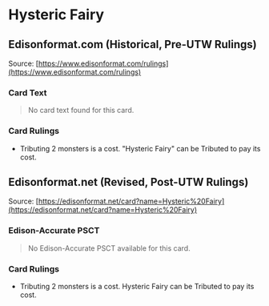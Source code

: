 # Hysteric Fairy

## Edisonformat.com (Historical, Pre-UTW Rulings)

Source: [https://www.edisonformat.com/rulings](https://www.edisonformat.com/rulings)

### Card Text

> No card text found for this card.

### Card Rulings

*   Tributing 2 monsters is a cost. "Hysteric Fairy" can be Tributed to pay its cost.

## Edisonformat.net (Revised, Post-UTW Rulings)

Source: [https://edisonformat.net/card?name=Hysteric%20Fairy](https://edisonformat.net/card?name=Hysteric%20Fairy)

### Edison-Accurate PSCT

> No Edison-Accurate PSCT available for this card.

### Card Rulings

*   Tributing 2 monsters is a cost. Hysteric Fairy can be Tributed to pay its cost.
            